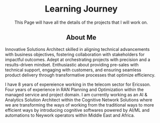 <div align="center">
  
  # Learning Journey

  <p>This Page will have all the details of the projects that I will work on.</p>
</div>

<div align="center">
  
  ## About Me
  
</div>
<div align="left">
<p>Innovative Solutions Architect skilled in aligning technical advancements with business objectives, fostering collaboration with stakeholders for impactful outcomes. Adept at orchestrating projects with precision and a results-driven mindset. Enthusiastic about providing pre-sales with technical support, engaging with customers, and ensuring seamless product delivery through transformative processes that optimize efficiency.</p>  

<p>I have 8 years of expereience working in the telecom sector for Ericsson. Four years of experience in RAN Planning and Optimization within the managed service and project domain. 
 I am currently working as an AI & Analytics Solution Architect within the Cognitive Network Solutions where we are transforming the ways of working from the traditional ways to more efficient ways by introducing cognitive softwares powered by AI/ML and automations to 
 Neywork operators within Middle East and Africa. </p>  

</div>
  



